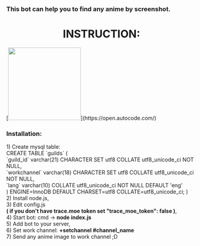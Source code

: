 <h3 style="text-align: left;">This bot can help you to find any anime by screenshot.</h3>
<h1 style="text-align: center;">INSTRUCTION:</h1>
<p>
[<img src="https://open.autocode.com/static/images/open.svg?" width="192">](https://open.autocode.com/)
<h3>Installation: <br></h3>
1) Create mysql table:  <br>
CREATE TABLE `guilds` (<br>
  `guild_id` varchar(21) CHARACTER SET utf8 COLLATE utf8_unicode_ci NOT NULL,<br>
  `workchannel` varchar(18) CHARACTER SET utf8 COLLATE utf8_unicode_ci NOT NULL,<br>
  `lang` varchar(10) COLLATE utf8_unicode_ci NOT NULL DEFAULT 'eng'<br>
) ENGINE=InnoDB DEFAULT CHARSET=utf8 COLLATE=utf8_unicode_ci;
)<br>
2) Install node.js,<br>
3) Edit config.js <b><br>( if you don't have trace.moe token set "trace_moe_token": false )</b>,<br>
4) Start bot: cmd -> <b>node index.js</b><br>
5) Add bot to your server,<br>
6) Set work channel: <b>+setchannel #channel_name</b><br>
7) Send any anime image to work channel ;D<br>
</p>
